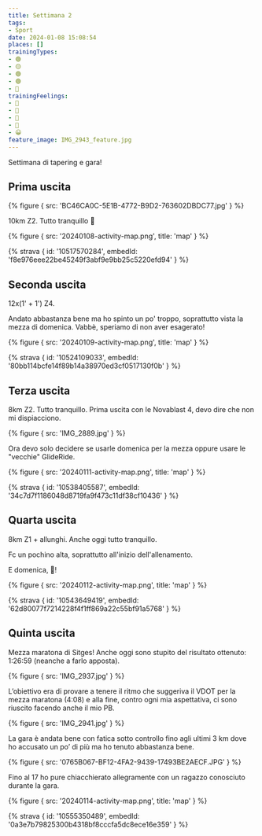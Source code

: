 ```yaml
---
title: Settimana 2
tags:
- Sport
date: 2024-01-08 15:08:54
places: []
trainingTypes:
- 🟢
- 🟡
- 🟢
- 🟢
- 🏁
trainingFeelings:
- 🙂
- 🫤
- 🙂
- 🙂
- 😀
feature_image: IMG_2943_feature.jpg
---
```


Settimana di tapering e gara!
<!--more--> 

## Prima uscita
{% figure { src: 'BC46CA0C-5E1B-4772-B9D2-763602DBDC77.jpg' } %}

10km Z2. Tutto tranquillo 🥳

{% figure { src: '20240108-activity-map.png', title: 'map' } %}

{% strava { id: '10517570284', embedId: 'f8e976eee22be45249f3abf9e9bb25c5220efd94' } %}

## Seconda uscita
12x(1' + 1') Z4.

Andato abbastanza bene ma ho spinto un po' troppo, soprattutto vista la mezza di domenica. Vabbè, speriamo di non aver esagerato!

{% figure { src: '20240109-activity-map.png', title: 'map' } %}

{% strava { id: '10524109033', embedId: '80bb114bcfe14f89b14a38970ed3cf0517130f0b' } %}

## Terza uscita
8km Z2. Tutto tranquillo.
Prima uscita con le Novablast 4, devo dire che non mi dispiacciono.

{% figure { src: 'IMG_2889.jpg' } %}

Ora devo solo decidere se usarle domenica per la mezza oppure usare le "vecchie" GlideRide.

{% figure { src: '20240111-activity-map.png', title: 'map' } %}

{% strava { id: '10538405587', embedId: '34c7d7f1186048d8719fa9f473c11df38cf10436' } %}

## Quarta uscita
8km Z1 + allunghi. Anche oggi tutto tranquillo.

Fc un pochino alta, soprattutto all'inizio dell'allenamento.

E domenica, 🏁!

{% figure { src: '20240112-activity-map.png', title: 'map' } %}

{% strava { id: '10543649419', embedId: '62d80077f7214228f4f1ff869a22c55bf91a5768' } %}

## Quinta uscita
Mezza maratona di Sitges! Anche oggi sono stupito del risultato ottenuto: 1:26:59 (neanche a farlo apposta).

{% figure { src: 'IMG_2937.jpg' } %}

L’obiettivo era di provare a tenere il ritmo che suggeriva il VDOT per la mezza maratona (4:08) e alla fine, contro ogni mia aspettativa, ci sono riuscito facendo anche il mio PB.

{% figure { src: 'IMG_2941.jpg' } %}

La gara è andata bene con fatica sotto controllo fino agli ultimi 3 km dove ho accusato un po’ di più ma ho tenuto abbastanza bene.

{% figure { src: '0765B067-BF12-4FA2-9439-17493BE2AECF.JPG' } %}

Fino al 17 ho pure chiacchierato allegramente con un ragazzo conosciuto durante la gara.


{% figure { src: '20240114-activity-map.png', title: 'map' } %}

{% strava { id: '10555350489', embedId: '0a3e7b79825300b4318bf8cccfa5dc8ece16e359' } %}